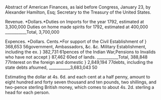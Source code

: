  Abstract of American Finances, as laid before Congress, January 23, by Alexander Hamilton, Esq; Secretary to the Treasury of the United States.Revenue. *Dollars.*Duties on Imports for the year 1792, estimated at 3,300,000 Duties on home made spirits for 1792, estimated at 400,000 ___________Total, 3,700,000Expences. *Dollars. Cents.*For support of the Civil Establishment of } 368,653 56government, Ambassadors, &c. &c. Military Establishment, including the ex. } 382,731 61pences of the Indian War,Pensions to Invalids who have not accept } 87,462 60ed of lands. ___________Total, 388,848 77Interest on the foreign and domestic } 2,849,194 77debts, including the state debts afsumed, ___________3,683,043 50Estimating the dollar at 4s. 6d. and each cent at a half penny, amount to eight hundred and forty seven thousand and ten pounds, two shillings, and two-pence sterling British money, which comes to about 4s. 2d. sterling a head for each person.